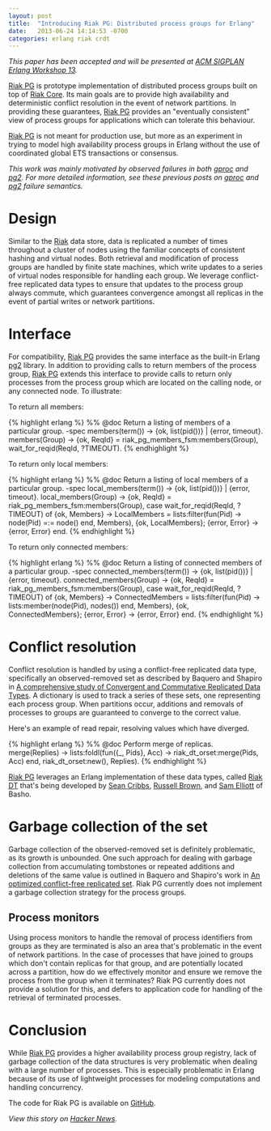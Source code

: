 ```yaml
---
layout: post
title:  "Introducing Riak PG: Distributed process groups for Erlang"
date:   2013-06-24 14:14:53 -0700
categories: erlang riak crdt
---
```


_This paper has been accepted and will be presented at [ACM SIGPLAN
Erlang Workshop 13][sigplan]._

[Riak PG][riak_pg] is prototype implementation of distributed process
groups built on top of [Riak Core][riak_core].  Its main goals are to
provide high availability and deterministic conflict resolution in the
event of network partitions.  In providing these guarantees, [Riak
PG][riak_pg] provides an "eventually consistent" view of process groups
for applications which can tolerate this behaviour.

[Riak PG][riak_pg] is not meant for production use, but more as an
experiment in trying to model high availability process groups in Erlang
without the use of coordinated global ETS transactions or consensus.

_This work was mainly motivated by observed failures in both
[gproc][gproc] and [pg2][pg2].  For more detailed information, see these
previous posts on [gproc][gprocblog] and [pg2][pg2blog] failure
semantics._

# Design

Similar to the [Riak][riak_kv] data store, data is replicated a number
of times throughout a cluster of nodes using the familiar concepts of
consistent hashing and virtual nodes.  Both retrieval and modification
of process groups are handled by finite state machines, which write
updates to a series of virtual nodes responsible for handling each
group.  We leverage conflict-free replicated data types to ensure that
updates to the process group always commute, which guarantees
convergence amongst all replicas in the event of partial writes or
network partitions.

# Interface

For compatibility, [Riak PG][riak_pg] provides the same interface as the
built-in Erlang [pg2][pg2] library.  In addition to providing calls to
return members of the process group, [Riak PG][riak_pg] extends this
interface to provide calls to return only processes from the process
group which are located on the calling node, or any connected node.  To
illustrate:

To return all members:

{% highlight erlang %}
%% @doc Return a listing of members of a particular group.
-spec members(term()) -> {ok, list(pid())} | {error, timeout}.
members(Group) ->
    {ok, ReqId} = riak_pg_members_fsm:members(Group),
    wait_for_reqid(ReqId, ?TIMEOUT).
{% endhighlight %}

To return only local members:

{% highlight erlang %}
%% @doc Return a listing of local members of a particular group.
-spec local_members(term()) -> {ok, list(pid())} | {error, timeout}.
local_members(Group) ->
    {ok, ReqId} = riak_pg_members_fsm:members(Group),
    case wait_for_reqid(ReqId, ?TIMEOUT) of
        {ok, Members} ->
            LocalMembers = lists:filter(fun(Pid) ->
                            node(Pid) =:= node() end, Members),
            {ok, LocalMembers};
        {error, Error} ->
            {error, Error}
    end.
{% endhighlight %}

To return only connected members:

{% highlight erlang %}
%% @doc Return a listing of connected members of a particular group.
-spec connected_members(term()) -> {ok, list(pid())} | {error, timeout}.
connected_members(Group) ->
    {ok, ReqId} = riak_pg_members_fsm:members(Group),
    case wait_for_reqid(ReqId, ?TIMEOUT) of
        {ok, Members} ->
            ConnectedMembers = lists:filter(fun(Pid) ->
                            lists:member(node(Pid), nodes()) end, Members),
            {ok, ConnectedMembers};
        {error, Error} ->
            {error, Error}
    end.
{% endhighlight %}

# Conflict resolution

Conflict resolution is handled by using a conflict-free replicated data
type, specifically an observed-removed set as described by Baquero and
Shapiro in [A comprehensive study of Convergent and Commutative
Replicated Data Types][crdt].  A dictionary is used to track a series of
these sets, one representing each process group.  When partitions occur,
additions and removals of processes to groups are guaranteed to converge
to the correct value.

Here's an example of read repair, resolving values which have diverged.

{% highlight erlang %}
%% @doc Perform merge of replicas.
merge(Replies) ->
    lists:foldl(fun({_, Pids}, Acc) ->
        riak_dt_orset:merge(Pids, Acc) end, riak_dt_orset:new(), Replies).
{% endhighlight %}

[Riak PG][riak_pg] leverages an Erlang implementation of these data
types, called [Riak DT][riak_dt] that's being developed by [Sean
Cribbs][seancribbs], [Russell Brown][russelldb], and [Sam
Elliott][lenary] of Basho.

# Garbage collection of the set

Garbage collection of the observed-removed set is definitely
problematic, as its growth is unbounded.  One such approach for dealing
with garbage collection from accumulating tombstones or repeated
additions and deletions of the same value is outlined in Baquero and
Shapiro's work in [An optimized conflict-free replicated
set][optimized].  Riak PG currently does not implement a garbage
collection strategy for the process groups.

## Process monitors

Using process monitors to handle the removal of process identifiers from
groups as they are terminated is also an area that's problematic in the
event of network partitions.  In the case of processes that have joined
to groups which don't contain replicas for that group, and are
potentially located across a partition, how do we effectively monitor
and ensure we remove the process from the group when it terminates?
Riak PG currently does not provide a solution for this, and defers to
application code for handling of the retrieval of terminated processes.

# Conclusion

While [Riak PG][riak_pg] provides a higher availability process group
registry, lack of garbage collection of the data structures is very
problematic when dealing with a large number of processes.  This is
especially problematic in Erlang because of its use of lightweight
processes for modeling computations and handling concurrency.

The code for Riak PG is available on [GitHub][riak_pg].

_View this story on [Hacker News][hn]._

[hn]: https://news.ycombinator.com/item?id=5942370
[riak_kv]: https://github.com/basho/riak_kv
[gproc]: https://github.com/uwiger/gproc
[pg2]: http://erlang.org/doc/man/pg2.html
[riak_core]: https://github.com/basho/riak_core
[riak_pg]: http://github.com/cmeiklejohn/riak_pg
[seancribbs]: https://twitter.com/seancribbs
[russelldb]: https://twitter.com/russelldb
[riak_dt]: https://github.com/basho/riak_dt
[lenary]: https://twitter.com/lenary
[gprocblog]: http://christophermeiklejohn.com/erlang/2013/06/05/erlang-gproc-failure-semantics.html
[pg2blog]: http://christophermeiklejohn.com/erlang/2013/06/03/erlang-pg2-failure-semantics.html
[optimized]: http://arxiv.org/abs/1210.3368
[crdt]: http://hal.inria.fr/inria-00555588/
[sigplan]: http://www.erlang.org/workshop/2013/
